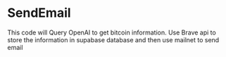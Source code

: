 # SendEmail
This code will Query OpenAI to get bitcoin information. Use Brave api to store the information in supabase database and then use mailnet to send email
